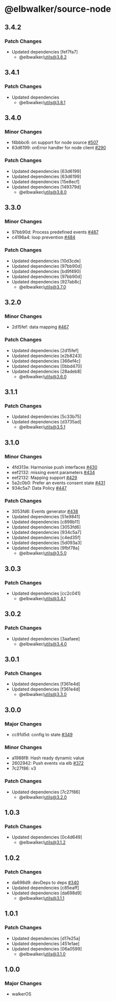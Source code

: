 # @elbwalker/source-node

## 3.4.2

### Patch Changes

- Updated dependencies [fef7fa7]
  - @elbwalker/utils@3.8.2

## 3.4.1

### Patch Changes

- Updated dependencies
  - @elbwalker/utils@3.8.1

## 3.4.0

### Minor Changes

- f4bbbc6: on support for node source
  [#507](https://github.com/elbwalker/walkerOS/issues/507)
- 63d6199: onError handler for node client
  [#290](https://github.com/elbwalker/walkerOS/issues/290)

### Patch Changes

- Updated dependencies [63d6199]
- Updated dependencies [63d6199]
- Updated dependencies [15e8ecf]
- Updated dependencies [149379d]
  - @elbwalker/utils@3.8.0

## 3.3.0

### Minor Changes

- 97bb90d: Process predefined events
  [#487](https://github.com/elbwalker/walkerOS/issues/487)
- c4196a4: loop prevention
  [#484](https://github.com/elbwalker/walkerOS/issues/484)

### Patch Changes

- Updated dependencies [10d3cde]
- Updated dependencies [97bb90d]
- Updated dependencies [bd9f490]
- Updated dependencies [97bb90d]
- Updated dependencies [927ab8c]
  - @elbwalker/utils@3.7.0

## 3.2.0

### Minor Changes

- 2d15fef: data mapping [#467](https://github.com/elbwalker/walkerOS/issues/467)

### Patch Changes

- Updated dependencies [2d15fef]
- Updated dependencies [e2b8243]
- Updated dependencies [366ef4c]
- Updated dependencies [0bbd470]
- Updated dependencies [28adeb8]
  - @elbwalker/utils@3.6.0

## 3.1.1

### Patch Changes

- Updated dependencies [5c33b75]
- Updated dependencies [d3735ad]
  - @elbwalker/utils@3.5.1

## 3.1.0

### Minor Changes

- 4fd313e: Harmonise push interfaces
  [#430](https://github.com/elbwalker/walkerOS/issues/430)
- eef2132: missing event parameters
  [#434](https://github.com/elbwalker/walkerOS/issues/434)
- eef2132: Mapping support
  [#429](https://github.com/elbwalker/walkerOS/issues/429)
- 5a2c0b0: Prefer an events consent state
  [#431](https://github.com/elbwalker/walkerOS/issues/431)
- 934c5a7: Data Policy [#447](https://github.com/elbwalker/walkerOS/issues/447)

### Patch Changes

- 3053fd6: Events generator
  [#438](https://github.com/elbwalker/walkerOS/issues/438)
- Updated dependencies [51e9841]
- Updated dependencies [c898b11]
- Updated dependencies [3053fd6]
- Updated dependencies [934c5a7]
- Updated dependencies [c4ed35f]
- Updated dependencies [5d093a3]
- Updated dependencies [9fbf78a]
  - @elbwalker/utils@3.5.0

## 3.0.3

### Patch Changes

- Updated dependencies [cc2c041]
  - @elbwalker/utils@3.4.1

## 3.0.2

### Patch Changes

- Updated dependencies [3aafaee]
  - @elbwalker/utils@3.4.0

## 3.0.1

### Patch Changes

- Updated dependencies [f361e4d]
- Updated dependencies [f361e4d]
  - @elbwalker/utils@3.3.0

## 3.0.0

### Major Changes

- cc91d5d: config to state
  [#349](https://github.com/elbwalker/walkerOS/issues/349)

### Minor Changes

- a1988f8: Hash ready dynamic value
- 2602942: Push events via elb
  [#372](https://github.com/elbwalker/walkerOS/issues/372)
- 7c27f86: v3

### Patch Changes

- Updated dependencies [7c27f86]
  - @elbwalker/utils@3.2.0

## 1.0.3

### Patch Changes

- Updated dependencies [0c4d649]
  - @elbwalker/utils@3.1.2

## 1.0.2

### Patch Changes

- da698d9: devDeps to deps
  [#340](https://github.com/elbwalker/walkerOS/issues/340)
- Updated dependencies [c85eaff]
- Updated dependencies [da698d9]
  - @elbwalker/utils@3.1.1

## 1.0.1

### Patch Changes

- Updated dependencies [d17e25a]
- Updated dependencies [451e1ae]
- Updated dependencies [06a0599]
  - @elbwalker/utils@3.1.0

## 1.0.0

### Major Changes

- walkerOS

